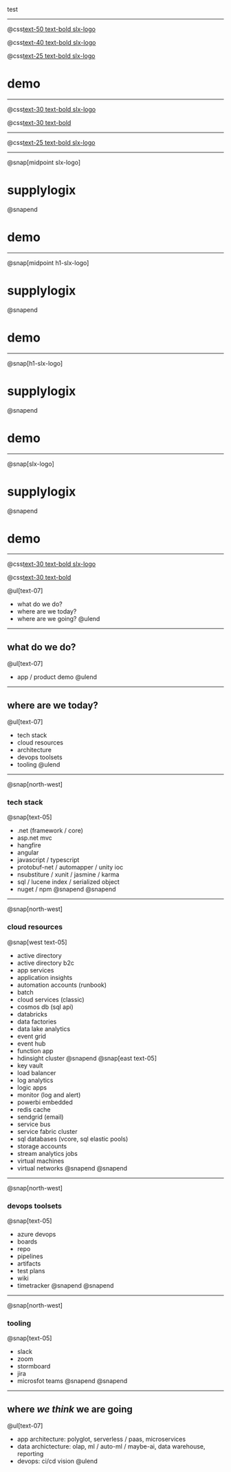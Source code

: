 test


---
@css[text-50 text-bold slx-logo](supplylogix)

@css[text-40 text-bold slx-logo](supplylogix)

@css[text-25 text-bold slx-logo](supplylogix)

# demo

---

@css[text-30 text-bold slx-logo](supplylogix)

@css[text-30 text-bold](demo)

---

@css[text-25 text-bold slx-logo](supplylogix<br>demo)

---

@snap[midpoint slx-logo]
# supplylogix
@snapend
# demo

---

@snap[midpoint h1-slx-logo]
# supplylogix
@snapend
# demo

---

@snap[h1-slx-logo]
# supplylogix
@snapend
# demo


---

@snap[slx-logo]
# supplylogix
@snapend
# demo

---

@css[text-30 text-bold slx-logo](supplylogix)

@css[text-30 text-bold](demo)

@ul[text-07]
- what do we do?
- where are we today?
- where are we going?
@ulend

---

## what do we do?
@ul[text-07]
- app / product demo
@ulend

---

## where are we today?
@ul[text-07]
- tech stack
- cloud resources
- architecture
- devops toolsets
- tooling
@ulend

---

@snap[north-west]
### tech stack
@snap[text-05]
- .net (framework / core)
- asp.net mvc
- hangfire
- angular
- javascript / typescript
- protobuf-net / automapper / unity ioc
- nsubstiture / xunit / jasmine / karma
- sql / lucene index / serialized object
- nuget / npm
@snapend
@snapend

---

@snap[north-west]
### cloud resources
@snap[west text-05]
- active directory
- active directory b2c
- app services
- application insights
- automation accounts (runbook)
- batch
- cloud services (classic)
- cosmos db (sql api)
- databricks
- data factories
- data lake analytics
- event grid
- event hub
- function app
- hdinsight cluster
@snapend
@snap[east text-05]
- key vault
- load balancer
- log analytics
- logic apps
- monitor (log and alert)
- powerbi embedded
- redis cache
- sendgrid (email)
- service bus
- service fabric cluster
- sql databases (vcore, sql elastic pools)
- storage accounts
- stream analytics jobs
- virtual machines
- virtual networks
@snapend
@snapend

---

@snap[north-west]
### devops toolsets
@snap[text-05]
- azure devops
- boards
- repo
- pipelines
- artifacts
- test plans
- wiki
- timetracker
@snapend
@snapend

---

@snap[north-west]
### tooling
@snap[text-05]
- slack
- zoom
- stormboard
- jira
- microsfot teams
@snapend
@snapend

---

## where _we think_ we are going
@ul[text-07]
- app architecture: polyglot, serverless / paas, microservices
- data archictecture: olap, ml / auto-ml / maybe-ai, data warehouse, reporting
- devops: ci/cd vision
@ulend
